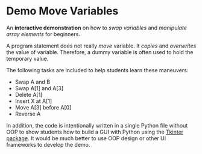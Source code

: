 # Demo Move Variables

An **interactive demonstration** on how to *swap variables* and *manipulate array elements* for beginners.

A program statement does not really *move* variable. It *copies* and *overwrites* the value of variable. Therefore, a dummy variable is often used to hold the temporary value.

The following tasks are included to help students learn these maneuvers:

* Swap A and B
* Swap A[1] and A[3]
* Delete A[1]
* Insert X at A[1]
* Move A[3] before A[0]
* Reverse A

In addition, the code is intentionally written in a single Python file without OOP to show students how to build a GUI with Python using the [Tkinter package](https://www.pythontutorial.net/tkinter/). It would be much better to use OOP design or other UI frameworks to develop the demo.
